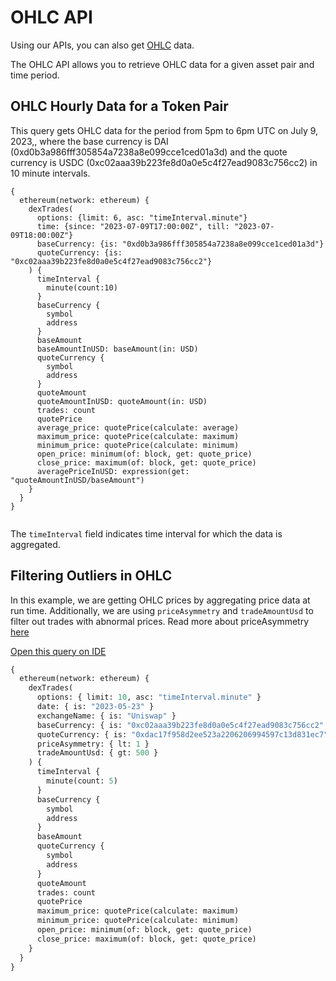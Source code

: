 # OHLC API

Using our APIs, you can also get [OHLC](https://en.wikipedia.org/wiki/Open-high-low-close_chart) data.

The OHLC API allows you to retrieve OHLC data for a given asset pair and time period.

## OHLC Hourly Data for a Token Pair

This query gets OHLC data for the period from 5pm to 6pm UTC on July 9, 2023,, where the base currency is DAI (0xd0b3a986fff305854a7238a8e099cce1ced01a3d) and the quote currency is USDC (0xc02aaa39b223fe8d0a0e5c4f27ead9083c756cc2) in 10 minute intervals.

```
{
  ethereum(network: ethereum) {
    dexTrades(
      options: {limit: 6, asc: "timeInterval.minute"}
      time: {since: "2023-07-09T17:00:00Z", till: "2023-07-09T18:00:00Z"}
      baseCurrency: {is: "0xd0b3a986fff305854a7238a8e099cce1ced01a3d"}
      quoteCurrency: {is: "0xc02aaa39b223fe8d0a0e5c4f27ead9083c756cc2"}
    ) {
      timeInterval {
        minute(count:10)
      }
      baseCurrency {
        symbol
        address
      }
      baseAmount
      baseAmountInUSD: baseAmount(in: USD)
      quoteCurrency {
        symbol
        address
      }
      quoteAmount
      quoteAmountInUSD: quoteAmount(in: USD)
      trades: count
      quotePrice
      average_price: quotePrice(calculate: average)
      maximum_price: quotePrice(calculate: maximum)
      minimum_price: quotePrice(calculate: minimum)
      open_price: minimum(of: block, get: quote_price)
      close_price: maximum(of: block, get: quote_price)
      averagePriceInUSD: expression(get: "quoteAmountInUSD/baseAmount")
    }
  }
}


```

The `timeInterval` field indicates time interval for which the data is aggregated.

## Filtering Outliers in OHLC

In this example, we are getting OHLC prices by aggregating price data at run time. Additionally, we are using `priceAsymmetry` and `tradeAmountUsd` to filter out trades with abnormal prices. Read more about priceAsymmetry [here](https://docs.bitquery.io/v1/docs/building-queries/FAQ#how-to-use-priceasymmetry-to-filter-anomalies-and-outliers-in-trades-)

[Open this query on IDE](https://ide.bitquery.io/Uniswap-OHLC-data-5-minute-candle--WETHUSDT)

```graphql
{
  ethereum(network: ethereum) {
    dexTrades(
      options: { limit: 10, asc: "timeInterval.minute" }
      date: { is: "2023-05-23" }
      exchangeName: { is: "Uniswap" }
      baseCurrency: { is: "0xc02aaa39b223fe8d0a0e5c4f27ead9083c756cc2" }
      quoteCurrency: { is: "0xdac17f958d2ee523a2206206994597c13d831ec7" }
      priceAsymmetry: { lt: 1 }
      tradeAmountUsd: { gt: 500 }
    ) {
      timeInterval {
        minute(count: 5)
      }
      baseCurrency {
        symbol
        address
      }
      baseAmount
      quoteCurrency {
        symbol
        address
      }
      quoteAmount
      trades: count
      quotePrice
      maximum_price: quotePrice(calculate: maximum)
      minimum_price: quotePrice(calculate: minimum)
      open_price: minimum(of: block, get: quote_price)
      close_price: maximum(of: block, get: quote_price)
    }
  }
}
```
